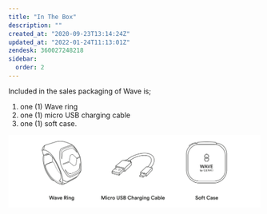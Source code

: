 ```yaml
---
title: "In The Box"
description: ""
created_at: "2020-09-23T13:14:24Z"
updated_at: "2022-01-24T11:13:01Z"
zendesk: 360027248218
sidebar:
  order: 2
---
```


Included in the sales packaging of Wave is;

1. one (1) Wave ring
2. one (1) micro USB charging cable
3. one (1) soft case.

![](../../../../assets/images/article_360013653578_image_0.png)
